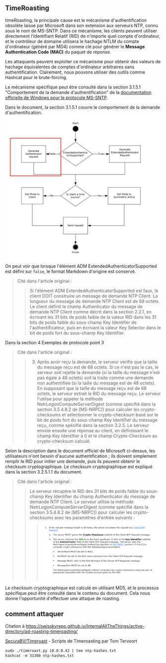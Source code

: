 ## TimeRoasting

timeRoasting, la principale cause est le mécanisme d'authentification obsolète laissé par Microsoft dans son extension aux serveurs NTP, connu sous le nom de MS-SNTP. Dans ce mécanisme, les clients peuvent utiliser directement l'Identifiant Relatif (RID) de n'importe quel compte d'ordinateur, et le contrôleur de domaine utilisera le hachage NTLM du compte d'ordinateur (généré par MD4) comme clé pour générer le **Message Authentication Code (MAC)** du paquet de réponse.

Les attaquants peuvent exploiter ce mécanisme pour obtenir des valeurs de hachage équivalentes de comptes d'ordinateur arbitraires sans authentification. Clairement, nous pouvons utiliser des outils comme Hashcat pour le brute-forcing.

Le mécanisme spécifique peut être consulté dans la section 3.1.5.1 "Comportement de la demande d'authentification" de la [documentation officielle de Windows pour le protocole MS-SNTP](https://winprotocoldoc.z19.web.core.windows.net/MS-SNTP/%5bMS-SNTP%5d.pdf).

Dans le document, la section 3.1.5.1 couvre le comportement de la demande d'authentification.
![](../../images/Pasted%20image%2020250709114508.png)
On peut voir que lorsque l'élément ADM ExtendedAuthenticatorSupported est défini sur `false`, le format Markdown d'origine est conservé.

> Cité dans l'article original :
>> Si l'élément ADM ExtendedAuthenticatorSupported est faux, le client DOIT construire un message de demande NTP Client. La longueur du message de demande NTP Client est de 68 octets. Le client définit le champ Authenticator du message de demande NTP Client comme décrit dans la section 2.2.1, en écrivant les 31 bits de poids faible de la valeur RID dans les 31 bits de poids faible du sous-champ Key Identifier de l'authentificateur, puis en écrivant la valeur Key Selector dans le bit de poids fort du sous-champ Key Identifier.

Dans la section 4 Exemples de protocole point 3

> Cité dans l'article original :
>> 3. Après avoir reçu la demande, le serveur vérifie que la taille du message reçu est de 68 octets. Si ce n'est pas le cas, le serveur soit rejette la demande (si la taille du message n'est pas égale à 48 octets) soit la traite comme une demande non authentifiée (si la taille du message est de 48 octets). En supposant que la taille du message reçu est de 68 octets, le serveur extrait le RID du message reçu. Le serveur l'utilise pour appeler la méthode NetrLogonComputeServerDigest (comme spécifié dans la section 3.5.4.8.2 de [MS-NRPC]) pour calculer les crypto-checksums et sélectionner le crypto-checksum basé sur le bit de poids fort du sous-champ Key Identifier du message reçu, comme spécifié dans la section 3.2.5. Le serveur envoie ensuite une réponse au client, en définissant le champ Key Identifier à 0 et le champ Crypto-Checksum au crypto-checksum calculé.

Selon la description dans le document officiel de Microsoft ci-dessus, les utilisateurs n'ont besoin d'aucune authentification ; ils doivent simplement remplir le RID pour initier une demande, puis ils peuvent obtenir le checksum cryptographique. Le checksum cryptographique est expliqué dans la section 3.2.5.1.1 du document.

> Cité dans l'article original :
>> Le serveur récupère le RID des 31 bits de poids faible du sous-champ Key Identifier du champ Authenticator du message de demande NTP Client. Le serveur utilise la méthode NetrLogonComputeServerDigest (comme spécifié dans la section 3.5.4.8.2 de [MS-NRPC]) pour calculer les crypto-checksums avec les paramètres d'entrée suivants :
>>>![](../../images/Pasted%20image%2020250709115757.png)

Le checksum cryptographique est calculé en utilisant MD5, et le processus spécifique peut être consulté dans le contenu du document. Cela nous donne l'opportunité d'effectuer une attaque de roasting.

## comment attaquer

Citation à https://swisskyrepo.github.io/InternalAllTheThings/active-directory/ad-roasting-timeroasting/

[SecuraBV/Timeroast](https://github.com/SecuraBV/Timeroast) - Scripts de Timeroasting par Tom Tervoort
```
sudo ./timeroast.py 10.0.0.42 | tee ntp-hashes.txt
hashcat -m 31300 ntp-hashes.txt
